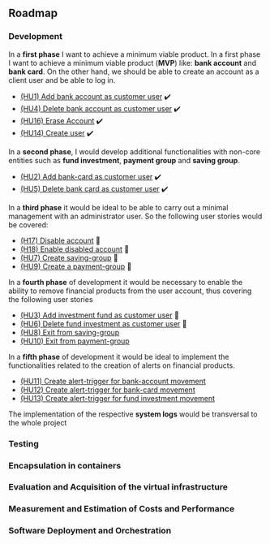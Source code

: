 ## Roadmap


### Development

In a __first phase__ I want to achieve a minimum viable product. In a first phase I want to achieve a minimum viable product (**MVP**) like: __bank account__ and __bank card__. On the other hand, we should be able to create an account as a client user and be able to log in.
* [(HU1) Add bank account as customer user](https://github.com/pepitoenpeligro/CloudBanking/issues/13) :heavy_check_mark:
* [(HU4) Delete bank account as customer user](https://github.com/pepitoenpeligro/CloudBanking/issues/16) :heavy_check_mark:
* [(HU16) Erase Account](https://github.com/pepitoenpeligro/CloudBanking/issues/28) :heavy_check_mark:
* [(HU14) Create user](https://github.com/pepitoenpeligro/CloudBanking/issues/26) :heavy_check_mark:

In a __second phase__, I would develop additional functionalities with non-core entities such as __fund investment__, __payment group__ and __saving group__. 
* [(HU2) Add bank-card as customer user](https://github.com/pepitoenpeligro/CloudBanking/issues/14) :heavy_check_mark:
* [(HU5) Delete bank card as customer user](https://github.com/pepitoenpeligro/CloudBanking/issues/17) :heavy_check_mark:


In a __third phase__ it would be ideal to be able to carry out a minimal management with an administrator user. So the following user stories would be covered:
* [(H17) Disable account](https://github.com/pepitoenpeligro/CloudBanking/issues/29) :pencil:
* [(H18) Enable disabled account](https://github.com/pepitoenpeligro/CloudBanking/issues/30) :pencil:
* [(HU7) Create saving-group](https://github.com/pepitoenpeligro/CloudBanking/issues/19) :pencil:
* [(HU9) Create a payment-group](https://github.com/pepitoenpeligro/CloudBanking/issues/21) :pencil:

In a __fourth phase__ of development it would be necessary to enable the ability to remove financial products from the user account, thus covering the following user stories
* [(HU3) Add investment fund as customer user](https://github.com/pepitoenpeligro/CloudBanking/issues/15) :pencil:
* [(HU6) Delete fund investment as customer user](https://github.com/pepitoenpeligro/CloudBanking/issues/18) :pencil:
* [(HU8) Exit from saving-group](https://github.com/pepitoenpeligro/CloudBanking/issues/20)
* [(HU10) Exit from payment-group](https://github.com/pepitoenpeligro/CloudBanking/issues/22)


In a __fifth phase__ of development it would be ideal to implement the functionalities related to the creation of alerts on financial products.
* [(HU11) Create alert-trigger for bank-account movement](https://github.com/pepitoenpeligro/CloudBanking/issues/23)
* [(HU12) Create alert-trigger for bank-card movement](https://github.com/pepitoenpeligro/CloudBanking/issues/24)
* [(HU13) Create alert-trigger for fund investment movement](https://github.com/pepitoenpeligro/CloudBanking/issues/25)

The implementation of the respective __system logs__ would be transversal to the whole project

### Testing


### Encapsulation in containers


### Evaluation and Acquisition of the virtual infrastructure


### Measurement and Estimation of Costs and Performance


### Software Deployment and Orchestration
